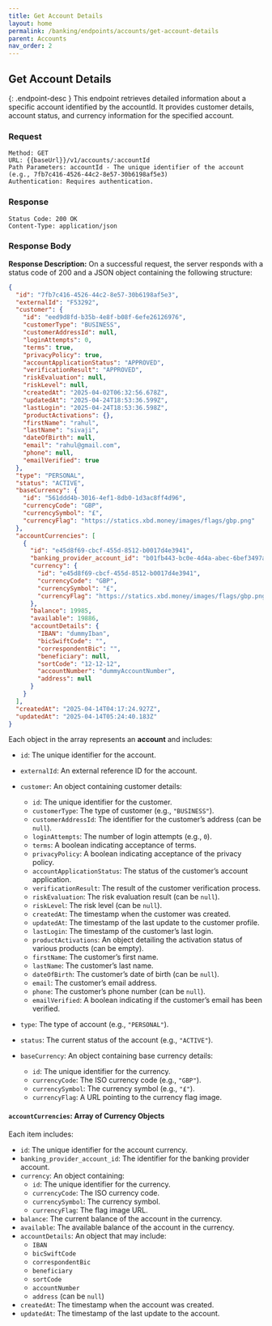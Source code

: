 ```yaml
---
title: Get Account Details
layout: home
permalink: /banking/endpoints/accounts/get-account-details
parent: Accounts
nav_order: 2
---
```


## Get Account Details

{: .endpoint-desc }
This endpoint retrieves detailed information about a specific account identified by the accountId. It provides customer details, account status, and currency information for the specified account.

### Request

```
Method: GET
URL: {{baseUrl}}/v1/accounts/:accountId
Path Parameters: accountId - The unique identifier of the account (e.g., 7fb7c416-4526-44c2-8e57-30b6198af5e3)
Authentication: Requires authentication.
```

### Response

```
Status Code: 200 OK
Content-Type: application/json
```

### Response Body

**Response Description:** On a successful request, the server responds with a status code of 200 and a JSON object containing the following structure:

```json
{
  "id": "7fb7c416-4526-44c2-8e57-30b6198af5e3",
  "externalId": "F53292",
  "customer": {
    "id": "eed9d8fd-b35b-4e8f-b08f-6efe26126976",
    "customerType": "BUSINESS",
    "customerAddressId": null,
    "loginAttempts": 0,
    "terms": true,
    "privacyPolicy": true,
    "accountApplicationStatus": "APPROVED",
    "verificationResult": "APPROVED",
    "riskEvaluation": null,
    "riskLevel": null,
    "createdAt": "2025-04-02T06:32:56.678Z",
    "updatedAt": "2025-04-24T18:53:36.599Z",
    "lastLogin": "2025-04-24T18:53:36.598Z",
    "productActivations": {},
    "firstName": "rahul",
    "lastName": "sivaji",
    "dateOfBirth": null,
    "email": "rahul@gmail.com",
    "phone": null,
    "emailVerified": true
  },
  "type": "PERSONAL",
  "status": "ACTIVE",
  "baseCurrency": {
    "id": "561ddd4b-3016-4ef1-8db0-1d3ac8ff4d96",
    "currencyCode": "GBP",
    "currencySymbol": "£",
    "currencyFlag": "https://statics.xbd.money/images/flags/gbp.png"
  },
  "accountCurrencies": [
    {
      "id": "e45d8f69-cbcf-455d-8512-b0017d4e3941",
      "banking_provider_account_id": "b01fb443-bc0e-4d4a-abec-6bef3497ac95",
      "currency": {
        "id": "e45d8f69-cbcf-455d-8512-b0017d4e3941",
        "currencyCode": "GBP",
        "currencySymbol": "£",
        "currencyFlag": "https://statics.xbd.money/images/flags/gbp.png"
      },
      "balance": 19985,
      "available": 19886,
      "accountDetails": {
        "IBAN": "dummyIban",
        "bicSwiftCode": "",
        "correspondentBic": "",
        "beneficiary": null,
        "sortCode": "12-12-12",
        "accountNumber": "dummyAccountNumber",
        "address": null
      }
    }
  ],
  "createdAt": "2025-04-14T04:17:24.927Z",
  "updatedAt": "2025-04-14T05:24:40.183Z"
}
```

Each object in the array represents an **account** and includes:

- `id`: The unique identifier for the account.
- `externalId`: An external reference ID for the account.
- `customer`: An object containing customer details:

  - `id`: The unique identifier for the customer.
  - `customerType`: The type of customer (e.g., `"BUSINESS"`).
  - `customerAddressId`: The identifier for the customer’s address (can be `null`).
  - `loginAttempts`: The number of login attempts (e.g., `0`).
  - `terms`: A boolean indicating acceptance of terms.
  - `privacyPolicy`: A boolean indicating acceptance of the privacy policy.
  - `accountApplicationStatus`: The status of the customer’s account application.
  - `verificationResult`: The result of the customer verification process.
  - `riskEvaluation`: The risk evaluation result (can be `null`).
  - `riskLevel`: The risk level (can be `null`).
  - `createdAt`: The timestamp when the customer was created.
  - `updatedAt`: The timestamp of the last update to the customer profile.
  - `lastLogin`: The timestamp of the customer’s last login.
  - `productActivations`: An object detailing the activation status of various products (can be empty).
  - `firstName`: The customer’s first name.
  - `lastName`: The customer’s last name.
  - `dateOfBirth`: The customer’s date of birth (can be `null`).
  - `email`: The customer’s email address.
  - `phone`: The customer’s phone number (can be `null`).
  - `emailVerified`: A boolean indicating if the customer’s email has been verified.

- `type`: The type of account (e.g., `"PERSONAL"`).
- `status`: The current status of the account (e.g., `"ACTIVE"`).
- `baseCurrency`: An object containing base currency details:
  - `id`: The unique identifier for the currency.
  - `currencyCode`: The ISO currency code (e.g., `"GBP"`).
  - `currencySymbol`: The currency symbol (e.g., `"£"`).
  - `currencyFlag`: A URL pointing to the currency flag image.

#### `accountCurrencies`: Array of Currency Objects

Each item includes:

- `id`: The unique identifier for the account currency.
- `banking_provider_account_id`: The identifier for the banking provider account.
- `currency`: An object containing:
  - `id`: The unique identifier for the currency.
  - `currencyCode`: The ISO currency code.
  - `currencySymbol`: The currency symbol.
  - `currencyFlag`: The flag image URL.
- `balance`: The current balance of the account in the currency.
- `available`: The available balance of the account in the currency.
- `accountDetails`: An object that may include:
  - `IBAN`
  - `bicSwiftCode`
  - `correspondentBic`
  - `beneficiary`
  - `sortCode`
  - `accountNumber`
  - `address` (can be `null`)
- `createdAt`: The timestamp when the account was created.
- `updatedAt`: The timestamp of the last update to the account.
